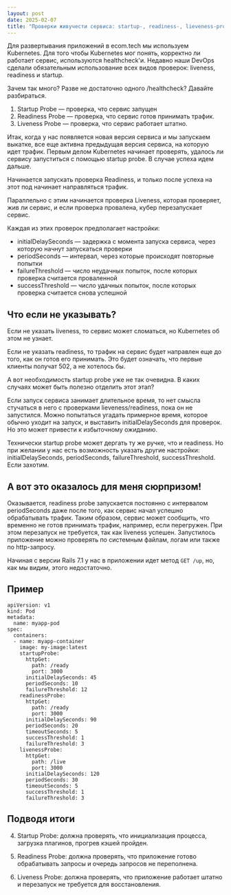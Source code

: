 ```yaml
---
layout: post
date: 2025-02-07
title: "Проверки живучести сервиса: startup-, readiness-, lieveness-probe."
---
```

Для развертывания приложений в ecom.tech мы используем Kubernetes. Для того чтобы Kubernetes мог понять, корректно ли работает сервис, используются healthcheck'и. Недавно наши DevOps сделали обязательным использование всех видов проверок: liveness, readiness и startup.

Зачем так много? Разве не достаточно одного /healthcheck? Давайте разбираться.

1. Startup Probe — проверка, что сервис запущен
2. Readiness Probe — проверка, что сервис готов принимать трафик.
3. Liveness Probe — проверка, что сервис работает штатно.

Итак, когда у нас появляется новая версия сервиса и мы запускаем выкатке, все еще активна предыдущая версия сервиса, на которую идет трафик. Первым делом Kubernetes начинает проверять, удалось ли сервису запуститься с помощью startup probe. В случае успеха идем дальше.

Начинается запускать проверка Readiness, и только после успеха на этот под начинает направляться трафик.

Параллельно с этим начинается проверка Liveness, которая проверяет, жив ли сервис, и если проверка провалена, кубер перезапускает сервис.

Каждая из этих проверок предполагает настройки:

- initialDelaySeconds — задержка с момента запуска сервиса, через которую начнут запускаться проверки
- periodSeconds — интервал, через которые происходят повторные попытки
- failureThreshold — число неудачных попыток, после которых проверка считается проваленной
- successThreshold — число удачных попыток, после которых проверка считается снова успешной

## Что если не указывать?
Если не указать liveness, то сервис может сломаться, но Kubernetes об этом не узнает.

Если не указать readiness, то трафик на сервис будет направлен еще до того, как он готов его принимать. Это будет означать, что первые клиенты получат 502, а не хотелось бы.

А вот необходимость startup probe уже не так очевидна. В каких случаях может быть полезно отделить этот этап? 

Если запуск сервиса занимает длительное время, то нет смысла стучаться в него с проверками lieveness/readiness, пока он не запустился. Можно попытаться угадать примерное время, которое обычно уходит на запуск, и выставить initialDelaySeconds для проверок. Но это может привести к избыточному ожиданию.

Технически startup probe может дергать ту же ручке, что и readiness. Но при желании у нас есть возможность указать другие настройки: initialDelaySeconds, periodSeconds, failureThreshold, successThreshold. Если захотим.

## А вот это оказалось для меня сюрпризом!

Оказывается, readiness probe запускается постоянно с интервалом periodSeconds даже после того, как сервис начал успешно обрабатывать трафик. Таким образом, сервис может сообщить, что временно не готов принимать трафик, например, если перегружен. При этом перезапуск не требуется, так как liveness успешен. Запустилось приложение можно проверять по системным файлам, логам или также по http-запросу.

Начиная с версии Rails 7.1 у нас в приложении идет метод `GET /up`, но, как мы видим, этого недостаточно.

## Пример

```
apiVersion: v1
kind: Pod
metadata:
  name: myapp-pod
spec:
  containers:
  - name: myapp-container
    image: my-image:latest
    startupProbe:
      httpGet:
        path: /ready
        port: 3000
      initialDelaySeconds: 45
      periodSeconds: 10
      failureThreshold: 12
    readinessProbe:
      httpGet:
        path: /ready
        port: 3000
      initialDelaySeconds: 90
      periodSeconds: 20
      timeoutSeconds: 5
      successThreshold: 1
      failureThreshold: 3
    livenessProbe:
      httpGet:
        path: /live
        port: 3000
      initialDelaySeconds: 120
      periodSeconds: 30
      timeoutSeconds: 5
      successThreshold: 1
      failureThreshold: 3
```

## Подводя итоги

4. Startup Probe: должна проверять, что инициализация процесса, загрузка плагинов, прогрев кэшей пройден.
    
5. Readiness Probe: должна проверять, что приложение готово обрабатывать запросы и очередь запросов не переполнена.
    
6. Liveness Probe: должна проверять, что приложение работает штатно и перезапуск не требуется для восстановления.